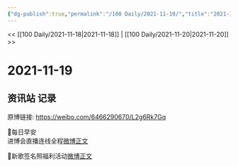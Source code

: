 ```yaml
---
{"dg-publish":true,"permalink":"/100 Daily/2021-11-19/","title":"2021-11-19","created":"2022-12-23T11:19:45.000+08:00","updated":"2023-02-26T00:50:22.000+08:00"}
---
```



<< [[100 Daily/2021-11-18\|2021-11-18]] | [[100 Daily/2021-11-20\|2021-11-20]] >>

# 2021-11-19

## 资讯站 记录

原博链接: https://weibo.com/6466290670/L2g6Rk7Gq

🌟每日早安  
进博会直播连线全程[微博正文](https://weibo.com/detail/4705174419672226)

🌟新歌签名照福利活动[微博正文](https://weibo.com/detail/4705235707101882)
